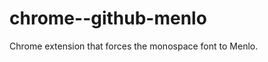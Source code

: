 chrome--github-menlo
====================

Chrome extension that forces the monospace font to Menlo.